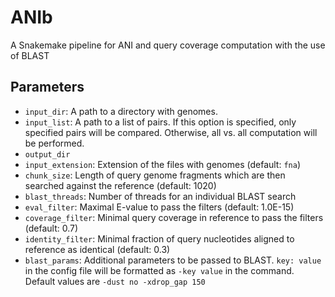 # ANIb

A Snakemake pipeline for ANI and query coverage computation with the use of BLAST

## Parameters
* `input_dir`: A path to a directory with genomes. 
* `input_list`: A path to a list of pairs. If this option is specified, only specified pairs will be compared. Otherwise, all vs. all computation will be performed.
* `output_dir`
* `input_extension`: Extension of the files with genomes (default: `fna`)
* `chunk_size`: Length of query genome fragments which are then searched against the reference (default: 1020)
* `blast_threads`: Number of threads for an individual BLAST search 
* `eval_filter`: Maximal E-value to pass the filters (default: 1.0E-15)
* `coverage_filter`: Minimal query coverage in reference to pass the filters (default: 0.7)
* `identity_filter`: Minimal fraction of query nucleotides aligned to reference as identical (default: 0.3)
* `blast_params`: Additional parameters to be passed to BLAST. `key: value` in the config file will be formatted as `-key value` in the command. Default values are `-dust no -xdrop_gap 150`